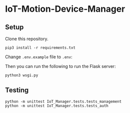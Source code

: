 # IoT-Motion-Device-Manager

## Setup

Clone this repository.


```
pip3 install -r requirements.txt
```

Change `.env.example` file to `.env`:


Then you can run the following to run the Flask server:

```
python3 wsgi.py
```

## Testing

```
python -m unittest IoT_Manager.tests.tests_management
python -m unittest IoT_Manager.tests.tests_auth

```
